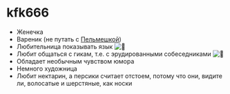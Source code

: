 # kfk666

* Женечка
* Вареник (не путать с [Пельмешкой](./pelmeshka.md))
* Любительница показывать язык ![:tongue:](https://cdn.discordapp.com/emojis/1213650406563909733.webp?size=20&quality=lossless)
* Любит общаться с гикам, т.е. с эрудированными собеседниками ![:tongue:](https://cdn.discordapp.com/emojis/1213650406563909733.webp?size=20&quality=lossless)
* Обладает необычным чувством юмора
* Немного художница
* Любит нектарин, а персики считает отстоем, потому что они, видите ли, волосатые и шерстяные, как носки
